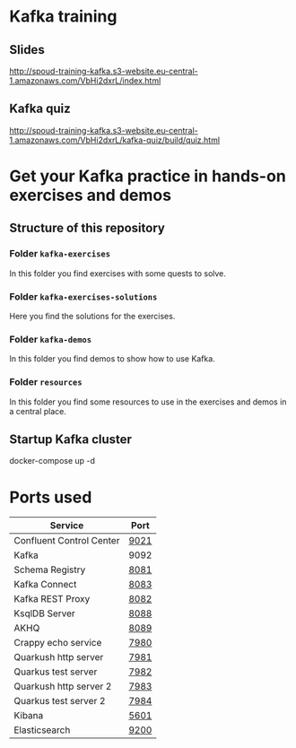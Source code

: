 # Kafka training

## Slides

http://spoud-training-kafka.s3-website.eu-central-1.amazonaws.com/VbHi2dxrL/index.html

## Kafka quiz

http://spoud-training-kafka.s3-website.eu-central-1.amazonaws.com/VbHi2dxrL/kafka-quiz/build/quiz.html

# Get your Kafka practice in hands-on exercises and demos

## Structure of this repository

### Folder `kafka-exercises`

In this folder you find exercises with some quests to solve.

### Folder `kafka-exercises-solutions`

Here you find the solutions for the exercises.

### Folder `kafka-demos`

In this folder you find demos to show how to use Kafka.

### Folder `resources`

In this folder you find some resources to use in the exercises and demos in a central place.


## Startup Kafka cluster

docker-compose up -d 

# Ports used

| Service                  | Port                          |
|--------------------------|-------------------------------|
| Confluent Control Center | [9021](http://localhost:9021) |
| Kafka                    | 9092                          |
| Schema Registry          | [8081](http://localhost:8081) |
| Kafka Connect            | [8083](http://localhost:8083) |
| Kafka REST Proxy         | [8082](http://localhost:8082) |
| KsqlDB Server            | [8088](http://localhost:8088) |
| AKHQ                     | [8089](http://localhost:8089) |
| Crappy echo service      | [7980](http://localhost:7980) |
| Quarkush http server     | [7981](http://localhost:7981) |
| Quarkus test server      | [7982](http://localhost:7982) |
| Quarkush http server 2   | [7983](http://localhost:7983) |
| Quarkus test server 2    | [7984](http://localhost:7984) |
| Kibana                   | [5601](http://localhost:5601) |
| Elasticsearch            | [9200](http://localhost:9200) |

